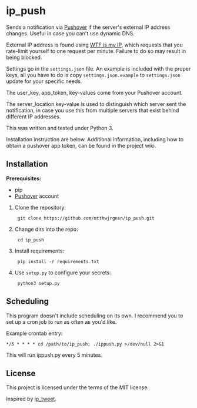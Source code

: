 # ip_push

Sends a notification via [Pushover][0] if the server's external IP
address changes. Useful in case you can't use dynamic DNS.

[0]: https://pushover.net

External IP address is found using [WTF is my IP][1], which requests
that you rate-limit yourself to one request per minute. Failure to do so
may result in being blocked.

[1]: https://wtfismyip.com

Settings go in the `settings.json` file. An example is included with the
proper keys, all you have to do is copy `settings.json.example` to
`settings.json` update for your specific needs.

The user\_key, app\_token, key-values come from your Pushover account.

The server\_location key-value is used to distinguish which server sent
the notification, in case you use this from multiple servers that exist
behind different IP addresses.

This was written and tested under Python 3.

Installation instruction are below. Additional information, including
how to obtain a pushover app token, can be found in the project wiki.

## Installation

**Prerequisites:** 

* pip
* [Pushover][0] account

1. Clone the repository:

        git clone https://github.com/mtthwjrgnsn/ip_push.git

2. Change dirs into the repo:

        cd ip_push

3. Install requirements:

        pip install -r requirements.txt

4. Use `setup.py` to configure your secrets:

        python3 setup.py

## Scheduling

This program doesn't include scheduling on its own. I recommend you to
set up a cron job to run as often as you'd like.

Example crontab entry:

    */5 * * * * cd /path/to/ip_push; ./ippush.py >/dev/null 2>&1

This will run ippush.py every 5 minutes.

## License

This project is licensed under the terms of the MIT license.

Inspired by [ip_tweet](https://github.com/p2j/ip_tweet).
